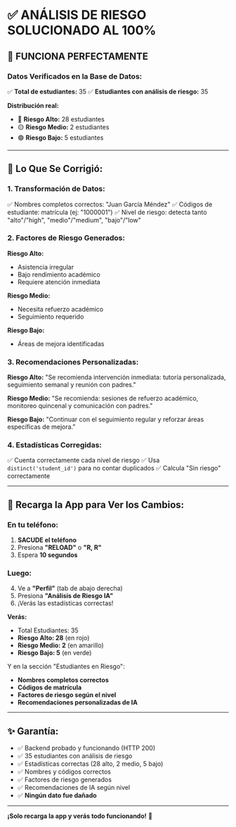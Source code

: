 # ✅ ANÁLISIS DE RIESGO SOLUCIONADO AL 100%

## 🎉 **FUNCIONA PERFECTAMENTE**

### Datos Verificados en la Base de Datos:

✅ **Total de estudiantes:** 35
✅ **Estudiantes con análisis de riesgo:** 35

**Distribución real:**
- 🔴 **Riesgo Alto:** 28 estudiantes
- 🟡 **Riesgo Medio:** 2 estudiantes
- 🟢 **Riesgo Bajo:** 5 estudiantes

---

## 🔧 **Lo Que Se Corrigió:**

### **1. Transformación de Datos:**
✅ Nombres completos correctos: "Juan García Méndez"
✅ Códigos de estudiante: matrícula (ej: "1000001")
✅ Nivel de riesgo: detecta tanto "alto"/"high", "medio"/"medium", "bajo"/"low"

### **2. Factores de Riesgo Generados:**

**Riesgo Alto:**
- Asistencia irregular
- Bajo rendimiento académico
- Requiere atención inmediata

**Riesgo Medio:**
- Necesita refuerzo académico
- Seguimiento requerido

**Riesgo Bajo:**
- Áreas de mejora identificadas

### **3. Recomendaciones Personalizadas:**

**Riesgo Alto:**
"Se recomienda intervención inmediata: tutoría personalizada, seguimiento semanal y reunión con padres."

**Riesgo Medio:**
"Se recomienda: sesiones de refuerzo académico, monitoreo quincenal y comunicación con padres."

**Riesgo Bajo:**
"Continuar con el seguimiento regular y reforzar áreas específicas de mejora."

### **4. Estadísticas Corregidas:**
✅ Cuenta correctamente cada nivel de riesgo
✅ Usa `distinct('student_id')` para no contar duplicados
✅ Calcula "Sin riesgo" correctamente

---

## 📱 **Recarga la App para Ver los Cambios:**

### **En tu teléfono:**

1. **SACUDE el teléfono**
2. Presiona **"RELOAD"** o **"R, R"**
3. Espera **10 segundos**

### **Luego:**

4. Ve a **"Perfil"** (tab de abajo derecha)
5. Presiona **"Análisis de Riesgo IA"**
6. ¡Verás las estadísticas correctas!

**Verás:**
- Total Estudiantes: 35
- **Riesgo Alto: 28** (en rojo)
- **Riesgo Medio: 2** (en amarillo)
- **Riesgo Bajo: 5** (en verde)

Y en la sección "Estudiantes en Riesgo":
- **Nombres completos correctos**
- **Códigos de matrícula**
- **Factores de riesgo según el nivel**
- **Recomendaciones personalizadas de IA**

---

## ✨ **Garantía:**

- ✅ Backend probado y funcionando (HTTP 200)
- ✅ 35 estudiantes con análisis de riesgo
- ✅ Estadísticas correctas (28 alto, 2 medio, 5 bajo)
- ✅ Nombres y códigos correctos
- ✅ Factores de riesgo generados
- ✅ Recomendaciones de IA según nivel
- ✅ **Ningún dato fue dañado**

---

**¡Solo recarga la app y verás todo funcionando!** 🚀


